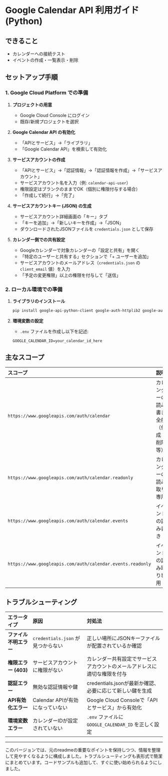 # Google Calendar API 利用ガイド (Python)

## できること

- カレンダーへの接続テスト
- イベントの作成・一覧表示・削除

## セットアップ手順

### 1. Google Cloud Platform での準備

1. **プロジェクトの用意**
   - Google Cloud Console にログイン
   - 既存/新規プロジェクトを選択

2. **Google Calendar API の有効化**
   - 「APIとサービス」→「ライブラリ」
   - 「Google Calendar API」を検索して有効化

3. **サービスアカウントの作成**
   - 「APIとサービス」→「認証情報」→「認証情報を作成」→「サービスアカウント」
   - サービスアカウント名を入力（例: `calendar-api-user`）
   - 権限設定はブランクのままでOK（個別に権限付与する場合）
   - 「作成して続行」→「完了」

4. **サービスアカウントキー (JSON) の生成**
   - サービスアカウント詳細画面の「キー」タブ
   - 「キーを追加」→「新しいキーを作成」→「JSON」
   - ダウンロードされたJSONファイルを `credentials.json` として保存

5. **カレンダー側での共有設定**
   - Googleカレンダーで対象カレンダーの「設定と共有」を開く
   - 「特定のユーザーと共有する」セクションで「+ ユーザーを追加」
   - サービスアカウントのメールアドレス（`credentials.json` の `client_email` 値）を入力
   - 「予定の変更権限」以上の権限を付与して「送信」

### 2. ローカル環境での準備

1. **ライブラリのインストール**
   ```bash
   pip install google-api-python-client google-auth-httplib2 google-auth-oauthlib python-dotenv
   ```

2. **環境変数の設定**
   - `.env` ファイルを作成し以下を記述:
   ```
   GOOGLE_CALENDAR_ID=your_calendar_id_here
   ```

## 主なスコープ

| スコープ | 説明 |
|:---------|:-----|
| `https://www.googleapis.com/auth/calendar` | カレンダーの読み書き全般（作成・削除等） |
| `https://www.googleapis.com/auth/calendar.readonly` | カレンダーの読み取り専用 |
| `https://www.googleapis.com/auth/calendar.events` | イベントの読み書き |
| `https://www.googleapis.com/auth/calendar.events.readonly` | イベントの読み取り専用 |

## トラブルシューティング

| エラータイプ | 原因 | 対処法 |
|:-------------|:-----|:-------|
| **ファイル不明エラー** | `credentials.json` が見つからない | 正しい場所にJSONキーファイルが配置されているか確認 |
| **権限エラー (403)** | サービスアカウントに権限がない | カレンダー共有設定でサービスアカウントのメールアドレスに適切な権限を付与 |
| **認証エラー** | 無効な認証情報や鍵 | credentials.jsonが最新か確認、必要に応じて新しい鍵を生成 |
| **API有効化エラー** | Calendar APIが有効になっていない | Google Cloud Consoleで「APIとサービス」から有効化 |
| **環境変数エラー** | カレンダーIDが設定されていない | `.env` ファイルに `GOOGLE_CALENDAR_ID` を正しく設定 |

---

このバージョンでは、元のreadmeの重要なポイントを保持しつつ、情報を整理して見やすくなるように構成しました。トラブルシューティングも表形式で簡潔にまとめています。コードサンプルも追加して、すぐに使い始められるようにしました。